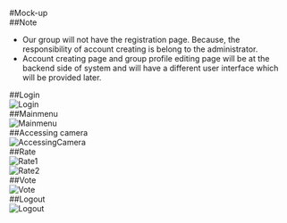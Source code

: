 #Mock-up  
##Note  
- Our group will not have the registration page. Because, the responsibility of account creating is belong to the administrator.  
- Account creating page and group profile editing page will be at the backend side of system and will have a different user interface which will be provided later.
  
##Login  
![Login](/mockup/Login.jpg)  
##Mainmenu  
![Mainmenu](/mockup/Mainmenu.jpg)  
##Accessing camera  
![AccessingCamera](/mockup/AccessingCamera.jpg)  
##Rate  
![Rate1](/mockup/rate1.jpg)  
![Rate2](/mockup/rate2.jpg)  
##Vote  
![Vote](/mockup/vote.jpg)  
##Logout  
![Logout](/mockup/Logout.jpg)  


